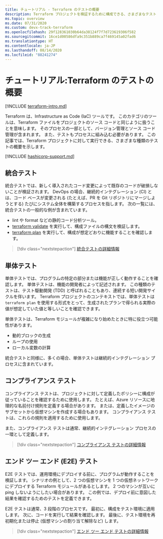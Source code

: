 ```yaml
---
title: チュートリアル - Terraform のテストの概要
description: Terraform プロジェクトを検証するために構成できる、さまざまなテスト オプションについて説明します。
ms.topic: overview
ms.date: 07/31/2020
ms.custom: devx-track-terraform
ms.openlocfilehash: 29f128361030b64da38124f7f7d723619306f582
ms.sourcegitcommit: 16ce1d00586dfa9c351b889ca7f469145a02fad6
ms.translationtype: HT
ms.contentlocale: ja-JP
ms.lasthandoff: 08/14/2020
ms.locfileid: "88241274"
---
```

# <a name="tutorial-terraform-testing-overview"></a>チュートリアル:Terraform のテストの概要

[!INCLUDE [terraform-intro.md](includes/terraform-intro.md)]

Terraform は、Infrastructure as Code (IaC) ツールです。 このカテゴリのツールは、Terraform ファイルをプロジェクトのソース コードと同じように扱うことを意味します。 そのプロセスの一部として、バージョン管理とソース コード管理が含まれます。 また、テストもプロセスに組み込む必要があります。 この記事では、Terraform プロジェクトに対して実行できる、さまざまな種類のテストの概要を示します。

[!INCLUDE [hashicorp-support.md](includes/hashicorp-support.md)]

## <a name="integration-testing"></a>統合テスト

統合テストでは、新しく導入されたコード変更によって既存のコードが破損しないことが検証されます。 DevOps の場合、継続的インテグレーション (CI) とは、コード ベースが変更される (たとえば、PR を Git リポジトリにマージしようとする) たびにシステム全体を構築するプロセスを指します。 次の一覧には、統合テストの一般的な例が含まれています。

- lint や format などの静的コード分析ツール。
- [terraform validate](https://www.terraform.io/docs/commands/validate.html) を実行して、構成ファイルの構文を検証します。
- [terraform plan](https://www.terraform.io/docs/commands/validate.html) を実行して、構成が想定どおりに機能することを確認します。

> [!div class="nextstepaction"]
> [統合テストの詳細情報](best-practices-integration-testing.md)

## <a name="unit-testing"></a>単体テスト

単体テストでは、プログラムの特定の部分または機能が正しく動作することを確認します。 単体テストは、機能の開発者によって記述されます。 この種類のテストは、テスト駆動開発 (TDD) と呼ばれることもあり、連続する短い開発サイクルを伴います。 Terraform プロジェクトのコンテキストでは、単体テストは `terraform plan` を使用する形式をとって、生成されたプランで得られる実際の値が想定していた値と等しいことを確認できます。 

単体テストは、Terraform モジュールが複雑になり始めたときに特に役立つ可能性があります。

- 動的ブロックの生成
- ループの使用
- ローカル変数の計算

統合テストと同様に、多くの場合、単体テストは継続的インテグレーション プロセスに含まれています。

## <a name="compliance-testing"></a>コンプライアンス テスト

コンプライアンス テストは、プロジェクトに対して定義したポリシーに構成が従っていることを確認するために使用します。 たとえば、Azure リソースに地理的な名前付け規則を定義する場合があります。 または、定義したイメージのサブセットから仮想マシンを作成する場合もあります。 コンプライアンス テストは、これらの規則を適用するために使用します。

また、コンプライアンス テストは通常、継続的インテグレーション プロセスの一環として定義します。

> [!div class="nextstepaction"]
> [コンプライアンス テストの詳細情報](best-practices-compliance-testing.md)

## <a name="end-to-end-e2e-testing"></a>エンド ツー エンド (E2E) テスト

E2E テストでは、運用環境にデプロイする前に、プログラムが動作することを検証します。 シナリオの例として、2 つの仮想マシンを 1 つの仮想ネットワークにデプロイする Terraform モジュールがあるとします。 2 つのマシンが互いに ping しないようにしたい場合があります。 この例では、デプロイ前に意図した結果を確認するためのテストを定義できます。

E2E テストは通常、3 段階のプロセスです。 最初に、構成をテスト環境に適用します。 次に、コードを実行して結果を確認します。 最後に、テスト環境を再初期化または停止 (仮想マシンの割り当て解除など) します。

> [!div class="nextstepaction"]
> [エンド ツー エンド テストの詳細情報](best-practices-end-to-end-testing.md)